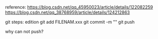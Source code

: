 reference:
https://blog.csdn.net/qq_45950023/article/details/122082259
https://blog.csdn.net/qq_38768959/article/details/124212863


git steps:
edition
git add FILENAM.xxx
git commit -m ""
git push

why can not push?
